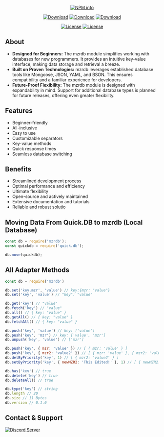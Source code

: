 <div align='center'>
<p>
   <a href='https://nodei.co/npm/mzrdjs/'><img src='https://nodei.co/npm/mzrdjs.png?downloads=true&stars=true' alt='NPM info' /></a>
</p>
<p>
    <a href='https://www.npmjs.com/package/mzrdjs'><img src='https://img.shields.io/npm/dt/mzrdjs.svg?style=for-the-badge' alt='Download' /></a>
    <a href='https://www.npmjs.com/package/mzrdjs'><img src='https://img.shields.io/npm/dm/mzrdjs.svg?style=for-the-badge' alt='Download' /></a>
    <a href='https://www.npmjs.com/package/mzrdjs'><img src='https://img.shields.io/npm/dw/mzrdjs.svg?style=for-the-badge' alt='Download' /></a>
</p>
<p>
    <a href='https://www.npmjs.com/package/mzrdjs'><img src='https://img.shields.io/npm/l/mzrdjs.svg?style=for-the-badge' alt='License' /></a>
    <a href='https://www.npmjs.com/package/mzrdjs'><img src='https://img.shields.io/npm/v/mzrdjs.svg?style=for-the-badge' alt='License' /></a>
</p>
</div>

## About
- **Designed for Beginners:** The mzrdb module simplifies working with databases for new programmers. It provides an intuitive key-value interface, making data storage and retrieval a breeze.
- **Built on Proven Technologies:** mzrdb leverages established database tools like Mongoose, JSON, YAML, and BSON. This ensures compatibility and a familiar experience for developers.
- **Future-Proof Flexibility:** The mzrdb module is designed with expandability in mind. Support for additional database types is planned for future releases, offering even greater flexibility.

## Features
- Beginner-friendly
- All-inclusive
- Easy to use
- Customizable separators
- Key-value methods
- Quick response times
- Seamless database switching

## Benefits
- Streamlined development process
- Optimal performance and efficiency
- Ultimate flexibility
- Open-source and actively maintained
- Extensive documentation and tutorials
- Reliable and robust solutio

## Moving Data From Quick.DB to mzrdb (Local Database)
```js
const db = require('mzrdb');
const quickdb = require('quick.db');

db.move(quickdb);
```

## All Adapter Methods
```js
const db = require('mzrdb')

db.set('key.mzr', 'value') // key:{mzr: "value"}
db.set('key', 'value') // "key": "value"

db.get('key') // "value"
db.fetch('key') // "value"
db.all() // { key: "value" }
db.getAll() // { key: "value" }
db.fetchAll() // { key: "value" }

db.push('key', 'value') // key: ['value']
db.push('key', 'mzr') // key: ['value', 'mzr']
db.unpush('key', 'value') // ['mzr']

db.push('key', { mzr: 'value' }) // [ { mzr: 'value' } ]
db.push('key', { mzr2: 'value2' }) // [ { mzr: 'value' }, { mzr2: 'value2' } ]
db.delByPriority('key', 1) // [ { mzr2: 'value2' } ]
db.setByPriority('key', { newMZR2: 'This Edited!' }, 1) // [ { newMZR2: 'This Edited!' } ]

db.has('key') // true
db.delete('key') // true
db.deleteAll() // true

db.type('key') // string
db.length // 20
db.size // 11 Bytes
db.version // 0.1.0
```

## Contact & Support
[![Discord Server](https://api.weblutions.com/discord/invite/mzrdev/)](https://discord.gg/mzrdev)
